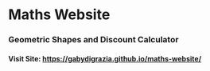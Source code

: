 # Maths Website

### Geometric Shapes and Discount Calculator

#### Visit Site: https://gabydigrazia.github.io/maths-website/
